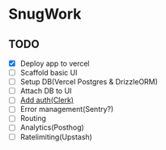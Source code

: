 # SnugWork

## TODO
- [X] Deploy app to vercel
- [ ] Scaffold basic UI
- [ ] Setup DB(Vercel Postgres & DrizzleORM)
- [ ] Attach DB to UI
- [ ] [Add auth(Clerk)](https://clerk.com/)
- [ ] Error management(Sentry?)
- [ ] Routing
- [ ] Analytics(Posthog)
- [ ] Ratelimiting(Upstash)
